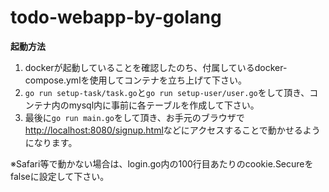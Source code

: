 # todo-webapp-by-golang

**起動方法**
1. dockerが起動していることを確認したのち、付属しているdocker-compose.ymlを使用してコンテナを立ち上げて下さい。
2. `go run setup-task/task.go`と`go run setup-user/user.go`をして頂き、コンテナ内のmysql内に事前に各テーブルを作成して下さい。
3. 最後に`go run main.go`をして頂き、お手元のブラウザで[http://localhost:8080/signup.html](http://localhost:8080/signup.html)などにアクセスすることで動かせるようになります。

※Safari等で動かない場合は、login.go内の100行目あたりのcookie.Secureをfalseに設定して下さい。

